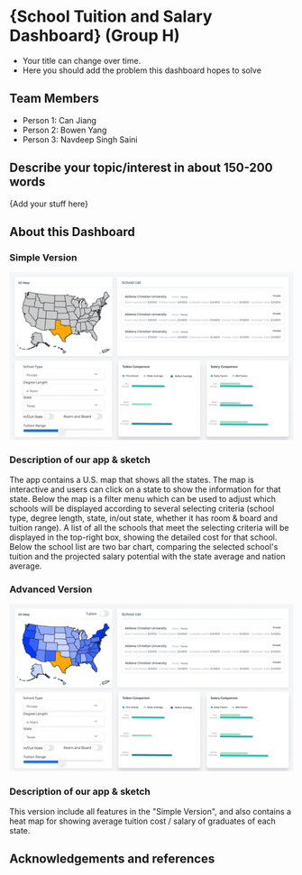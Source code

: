 # {School Tuition and Salary Dashboard} (Group H)

- Your title can change over time.
- Here you should add the problem this dashboard hopes to solve

## Team Members

- Person 1: Can Jiang
- Person 2: Bowen Yang
- Person 3: Navdeep Singh Saini

## Describe your topic/interest in about 150-200 words

{Add your stuff here}

## About this Dashboard

### Simple Version

<img src ="sketch_1.png" width="1000px">

### Description of our app & sketch

The app contains a U.S. map that shows all the states. The map is interactive and users can click on a state to show the information for that state. Below the map is a filter menu which can be used to adjust which schools will be displayed according to several selecting criteria (school type, degree length, state, in/out state, whether it has room & board and tuition range). A list of all the schools that meet the selecting criteria will be displayed in the top-right box, showing the detailed cost for that school. Below the school list are two bar chart, comparing the selected school's tuition and the projected salary potential with the state average and nation average.

### Advanced Version

<img src ="sketch_2.png" width="1000px">

### Description of our app & sketch

This version include all features in the "Simple Version", and also contains a heat map for showing average tuition cost / salary of graduates of each state.

## Acknowledgements and references 

